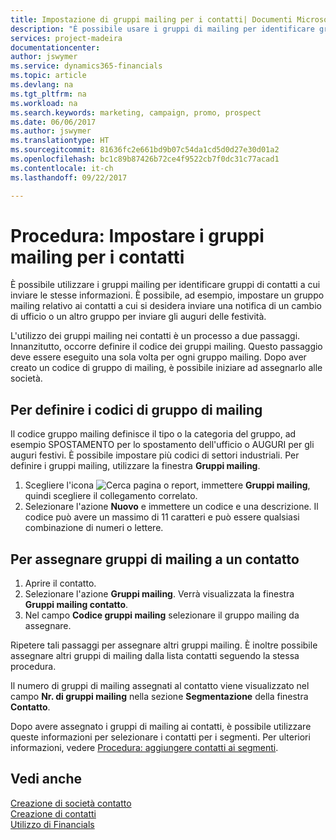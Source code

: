 ```yaml
---
title: Impostazione di gruppi mailing per i contatti| Documenti Microsoft
description: "È possibile usare i gruppi di mailing per identificare gruppi di contatti a cui inviare le stesse informazioni, ad esempio per una campagna marketing o promozionale."
services: project-madeira
documentationcenter: 
author: jswymer
ms.service: dynamics365-financials
ms.topic: article
ms.devlang: na
ms.tgt_pltfrm: na
ms.workload: na
ms.search.keywords: marketing, campaign, promo, prospect
ms.date: 06/06/2017
ms.author: jswymer
ms.translationtype: HT
ms.sourcegitcommit: 81636fc2e661bd9b07c54da1cd5d0d27e30d01a2
ms.openlocfilehash: bc1c89b87426b72ce4f9522cb7f0dc31c77acad1
ms.contentlocale: it-ch
ms.lasthandoff: 09/22/2017

---
```

# <a name="how-to-set-up-mailing-groups-for-contacts"></a>Procedura: Impostare i gruppi mailing per i contatti
È possibile utilizzare i gruppi mailing per identificare gruppi di contatti a cui inviare le stesse informazioni. È possibile, ad esempio, impostare un gruppo mailing relativo ai contatti a cui si desidera inviare una notifica di un cambio di ufficio o un altro gruppo per inviare gli auguri delle festività.

L'utilizzo dei gruppi mailing nei contatti è un processo a due passaggi. Innanzitutto, occorre definire il codice dei gruppi mailing. Questo passaggio deve essere eseguito una sola volta per ogni gruppo mailing. Dopo aver creato un codice di gruppo di mailing, è possibile iniziare ad assegnarlo alle società.

## <a name="to-define-mailing-group-codes"></a>Per definire i codici di gruppo di mailing
Il codice gruppo mailing definisce il tipo o la categoria del gruppo, ad esempio SPOSTAMENTO per lo spostamento dell'ufficio o AUGURI per gli auguri festivi. È possibile impostare più codici di settori industriali. Per definire i gruppi mailing, utilizzare la finestra **Gruppi mailing**.

1. Scegliere l'icona ![Cerca pagina o report](media/ui-search/search_small.png "icona Cerca pagina o report"), immettere **Gruppi mailing**, quindi scegliere il collegamento correlato.
2. Selezionare l'azione **Nuovo** e immettere un codice e una descrizione. Il codice può avere un massimo di 11 caratteri e può essere qualsiasi combinazione di numeri o lettere.

## <a name="AssignMailGroupContact"></a> Per assegnare gruppi di mailing a un contatto
1. Aprire il contatto.
2. Selezionare l'azione **Gruppi mailing**. Verrà visualizzata la finestra **Gruppi mailing contatto**.
3. Nel campo **Codice gruppi mailing** selezionare il gruppo mailing da assegnare.

Ripetere tali passaggi per assegnare altri gruppi mailing. È inoltre possibile assegnare altri gruppi di mailing dalla lista contatti seguendo la stessa procedura.

Il numero di gruppi di mailing assegnati al contatto viene visualizzato nel campo **Nr. di gruppi mailing** nella sezione **Segmentazione** della finestra **Contatto**.

Dopo avere assegnato i gruppi di mailing ai contatti, è possibile utilizzare queste informazioni per selezionare i contatti per i segmenti. Per ulteriori informazioni, vedere [Procedura: aggiungere contatti ai segmenti](marketing-add-contact-segment.md).

## <a name="see-also"></a>Vedi anche
[Creazione di società contatto](marketing-create-contact-companies.md)  
[Creazione di contatti](marketing-create-contact-persons.md)  
[Utilizzo di Financials](ui-work-product.md)

